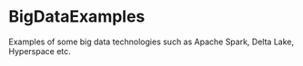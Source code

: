 # BigDataExamples
Examples of some big data technologies such as Apache Spark, Delta Lake, Hyperspace etc.
